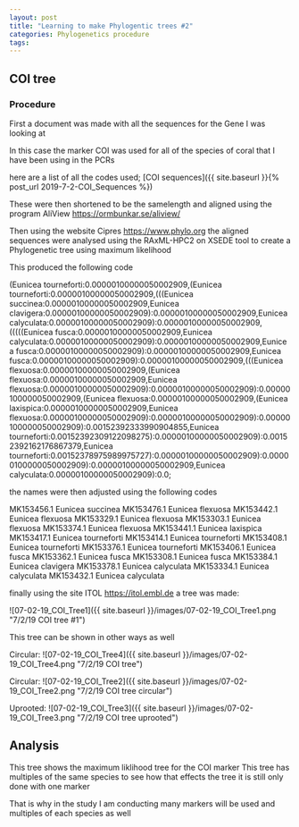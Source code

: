```yaml
---
layout: post
title: "Learning to make Phylogentic trees #2"
categories: Phylogenetics procedure
tags: 
---
```


## COI tree

### Procedure

First a document was made with all the sequences for the Gene I was looking at

In this case the marker COI was used for all of the species of coral that I have been using in the PCRs

here are a list of all the codes used; 
[COI sequences]({{ site.baseurl }}{% post_url 2019-7-2-COI_Sequences %})


These were then shortened to be the samelength and aligned using the program AliView <https://ormbunkar.se/aliview/>

Then using the website Cipres <https://www.phylo.org> the aligned sequences were analysed using the RAxML-HPC2 on XSEDE tool to create a Phylogenetic tree using maximum likelihood 

This produced the following code

(Eunicea tourneforti:0.00000100000050002909,(Eunicea tourneforti:0.00000100000050002909,(((Eunicea succinea:0.00000100000050002909,Eunicea clavigera:0.00000100000050002909):0.00000100000050002909,Eunicea calyculata:0.00000100000050002909):0.00000100000050002909,(((((Eunicea fusca:0.00000100000050002909,Eunicea calyculata:0.00000100000050002909):0.00000100000050002909,Eunicea fusca:0.00000100000050002909):0.00000100000050002909,Eunicea fusca:0.00000100000050002909):0.00000100000050002909,(((Eunicea flexuosa:0.00000100000050002909,(Eunicea flexuosa:0.00000100000050002909,Eunicea flexuosa:0.00000100000050002909):0.00000100000050002909):0.00000100000050002909,(Eunicea flexuosa:0.00000100000050002909,(Eunicea laxispica:0.00000100000050002909,Eunicea flexuosa:0.00000100000050002909):0.00000100000050002909):0.00000100000050002909):0.00152392333990904855,Eunicea tourneforti:0.00152392309122098275):0.00000100000050002909):0.00152392162176867379,Eunicea tourneforti:0.00152378975989975727):0.00000100000050002909):0.00000100000050002909):0.00000100000050002909,Eunicea calyculata:0.00000100000050002909):0.0;

the names were then adjusted using the following codes

MK153456.1 Eunicea succinea
MK153476.1 Eunicea flexuosa
MK153442.1 Eunicea flexuosa
MK153329.1 Eunicea flexuosa
MK153303.1 Eunicea flexuosa
MK153374.1 Eunicea flexuosa
MK153441.1 Eunicea laxispica
MK153417.1 Eunicea tourneforti
MK153414.1 Eunicea tourneforti 
MK153408.1 Eunicea tourneforti 
MK153376.1 Eunicea tourneforti
MK153406.1 Eunicea fusca 
MK153362.1 Eunicea fusca
MK153308.1 Eunicea fusca
MK153384.1 Eunicea clavigera 
MK153378.1 Eunicea calyculata
MK153334.1 Eunicea calyculata 
MK153432.1 Eunicea calyculata
 

finally using the site ITOL <https://itol.embl.de> a tree was made:

![07-02-19_COI_Tree1]({{ site.baseurl }}/images/07-02-19_COI_Tree1.png "7/2/19 COI tree #1")


This tree can be shown in other ways as well

Circular:
![07-02-19_COI_Tree4]({{ site.baseurl }}/images/07-02-19_COI_Tree4.png "7/2/19 COI tree")

Circular:
![07-02-19_COI_Tree2]({{ site.baseurl }}/images/07-02-19_COI_Tree2.png "7/2/19 COI tree circular")

Uprooted:
![07-02-19_COI_Tree3]({{ site.baseurl }}/images/07-02-19_COI_Tree3.png "7/2/19 COI tree uprooted")


## Analysis 

This tree shows the maximum liklihood tree for the COI marker
This tree has multiples of the same species to see how that effects the tree
it is still only done with one marker

That is why in the study I am conducting many markers will be used and multiples of each species as well